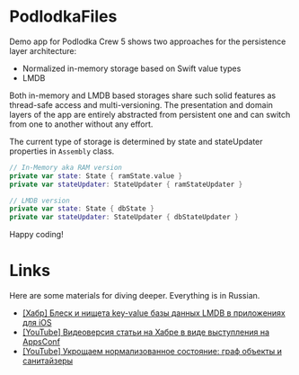 # PodlodkaFiles
Demo app for Podlodka Crew 5 shows two approaches for the persistence layer architecture:
- Normalized in-memory storage based on Swift value types
- LMDB

Both in-memory and LMDB based storages share such solid features as thread-safe access and multi-versioning. The presentation and domain layers of the app are entirely abstracted from persistent one and can switch from one to another without any effort.

The current type of storage is determined by state and stateUpdater properties in `Assembly` class.

```swift
// In-Memory aka RAM version
private var state: State { ramState.value }
private var stateUpdater: StateUpdater { ramStateUpdater }
```
```swift
// LMDB version
private var state: State { dbState }
private var stateUpdater: StateUpdater { dbStateUpdater }
```
Happy coding!

# Links
Here are some materials for diving deeper. Everything is in Russian.
- [[Хабр] Блеск и нищета key-value базы данных LMDB в приложениях для iOS](https://habr.com/ru/company/mailru/blog/480850/)
- [[YouTube] Видеоверсия статьи на Хабре в виде выступления на AppsConf](https://appsconf.ru/spb/2019/abstracts/5431)
- [[YouTube] Укрощаем нормализованное состояние: граф объекты и санитайзеры](https://youtu.be/SXzDR6GtxFw)